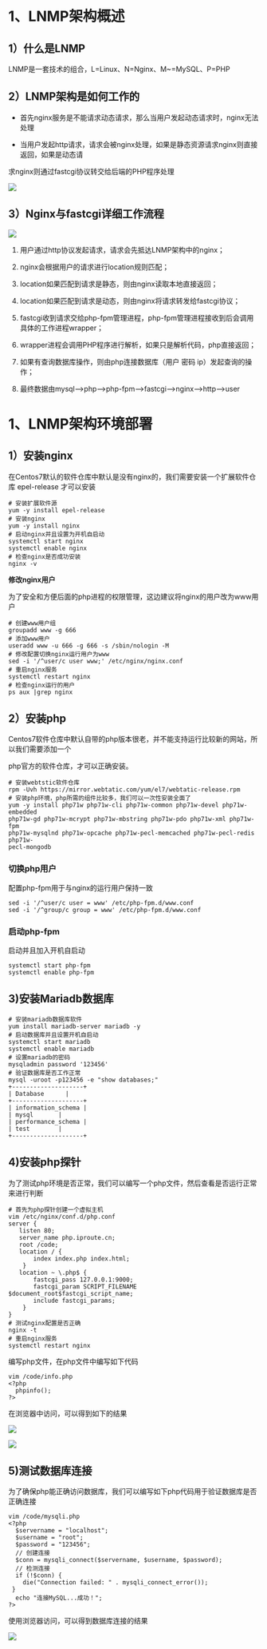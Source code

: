 # 1、LNMP架构概述

## 1）什么是LNMP

LNMP是一套技术的组合，L=Linux、N=Nginx、M~=MySQL、P=PHP

## 2）LNMP架构是如何工作的

- 首先nginx服务是不能请求动态请求，那么当用户发起动态请求时，nginx无法处理

- 当用户发起http请求，请求会被nginx处理，如果是静态资源请求nginx则直接返回，如果是动态请

求nginx则通过fastcgi协议转交给后端的PHP程序处理

![](images/WEBRESOURCEb76ddbf37cbc36efe65f9b7137b65f43截图.png)

## 3）Nginx与fastcgi详细工作流程

![](images/WEBRESOURCE5a05e0621f0e623b7e9eb054e6b12fe3截图.png)

1. 用户通过http协议发起请求，请求会先抵达LNMP架构中的nginx；

1. nginx会根据用户的请求进行location规则匹配；

1. location如果匹配到请求是静态，则由nginx读取本地直接返回；

1. location如果匹配到请求是动态，则由nginx将请求转发给fastcgi协议；

1. fastcgi收到请求交给php-fpm管理进程，php-fpm管理进程接收到后会调用具体的工作进程wrapper；

1.  wrapper进程会调用PHP程序进行解析，如果只是解析代码，php直接返回；

1.  如果有查询数据库操作，则由php连接数据库（用户 密码 ip）发起查询的操作；

1.  最终数据由mysql-->php-->php-fpm-->fastcgi-->nginx-->http-->user

# 1、LNMP架构环境部署

## 1）安装nginx

在Centos7默认的软件仓库中默认是没有nginx的，我们需要安装一个扩展软件仓库 epel-release 才可以安装

```
# 安装扩展软件源
yum -y install epel-release
# 安装nginx
yum -y install nginx
# 启动nginx并且设置为开机自启动
systemctl start nginx
systemctl enable nginx
# 检查nginx是否成功安装
nginx -v
```

**修改nginx用户**

为了安全和方便后面的php进程的权限管理，这边建议将nginx的用户改为www用户

```
# 创建www用户组
groupadd www -g 666
# 添加www用户
useradd www -u 666 -g 666 -s /sbin/nologin -M
# 修改配置切换nginx运行用户为www
sed -i '/^user/c user www;' /etc/nginx/nginx.conf
# 重启nginx服务
systemctl restart nginx
# 检查nginx运行的用户
ps aux |grep nginx
```

## 2）安装php

Centos7软件仓库中默认自带的php版本很老，并不能支持运行比较新的网站，所以我们需要添加一个

php官方的软件仓库，才可以正确安装。

```
# 安装webtstic软件仓库
rpm -Uvh https://mirror.webtatic.com/yum/el7/webtatic-release.rpm
# 安装php环境，php所需的组件比较多，我们可以一次性安装全面了
yum -y install php71w php71w-cli php71w-common php71w-devel php71w-embedded
php71w-gd php71w-mcrypt php71w-mbstring php71w-pdo php71w-xml php71w-fpm
php71w-mysqlnd php71w-opcache php71w-pecl-memcached php71w-pecl-redis php71w-
pecl-mongodb
```

### 切换php用户

配置php-fpm用于与nginx的运行用户保持一致

```
sed -i '/^user/c user = www' /etc/php-fpm.d/www.conf
sed -i '/^group/c group = www' /etc/php-fpm.d/www.conf
```

### 启动php-fpm

启动并且加入开机自启动

```
systemctl start php-fpm
systemctl enable php-fpm
```

## 3)安装Mariadb数据库

```
# 安装mariadb数据库软件
yum install mariadb-server mariadb -y
# 启动数据库并且设置开机自启动
systemctl start mariadb
systemctl enable mariadb
# 设置mariadb的密码
mysqladmin password '123456'
# 验证数据库是否工作正常
mysql -uroot -p123456 -e "show databases;"
+--------------------+
| Database      |
+--------------------+
| information_schema |
| mysql       |
| performance_schema |
| test        |
+--------------------+
```

## 4)安装php探针

为了测试php环境是否正常，我们可以编写一个php文件，然后查看是否运行正常来进行判断

```
# 首先为php探针创建一个虚拟主机
vim /etc/nginx/conf.d/php.conf
server {
   listen 80;
   server_name php.iproute.cn;
   root /code;
   location / {
       index index.php index.html;
    }
   location ~ \.php$ {
       fastcgi_pass 127.0.0.1:9000;
       fastcgi_param SCRIPT_FILENAME
$document_root$fastcgi_script_name;
       include fastcgi_params;
    }
}
# 测试nginx配置是否正确
nginx -t
# 重启nginx服务
systemctl restart nginx
```

编写php文件，在php文件中编写如下代码

```
vim /code/info.php
<?php
  phpinfo();
?>
```

在浏览器中访问，可以得到如下的结果

![](images/WEBRESOURCEcfacc34b901e14ec9e3c346a8a42d5ee截图.png)

![](images/WEBRESOURCE257542ca7bf349518179ddf8e28bb05b截图.png)

## 5)测试数据库连接

为了确保php能正确访问数据库，我们可以编写如下php代码用于验证数据库是否正确连接

```
vim /code/mysqli.php
<?php
  $servername = "localhost";
  $username = "root";
  $password = "123456";
  // 创建连接
  $conn = mysqli_connect($servername, $username, $password);
  // 检测连接
  if (!$conn) {
    die("Connection failed: " . mysqli_connect_error());
 }
  echo "连接MySQL...成功！";
?>
```

使用浏览器访问，可以得到数据库连接的结果

![](images/WEBRESOURCEb78a8ced06813505b76e849a8180dc1b截图.png)